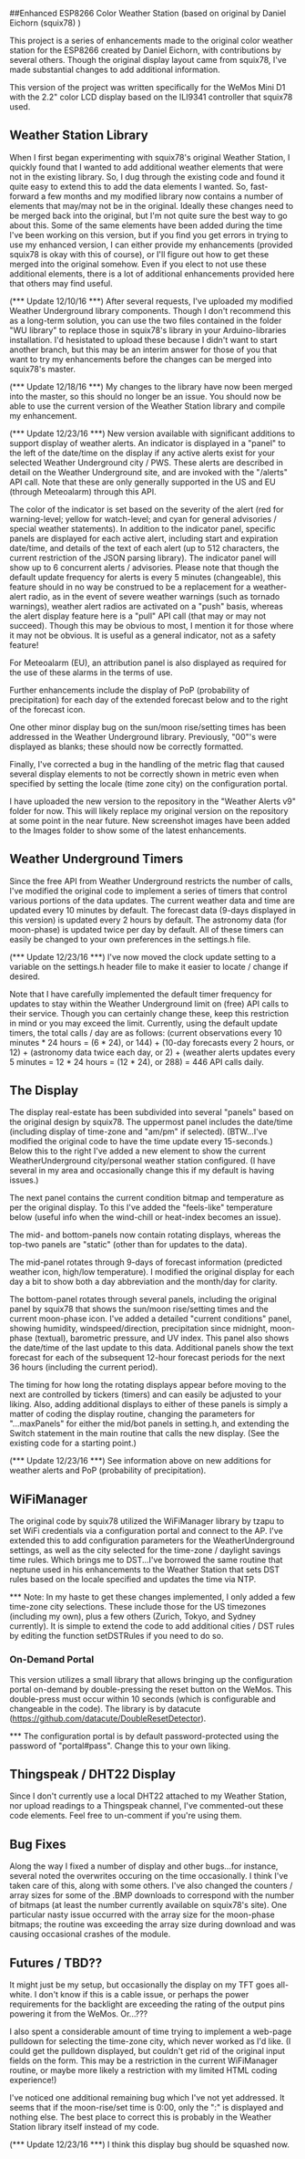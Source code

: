 
##Enhanced ESP8266 Color Weather Station (based on original by Daniel Eichorn (squix78) )

This project is a series of enhancements made to the original color weather station for the ESP8266 created by Daniel Eichorn, with contributions by several others.  Though the original display layout came from squix78, I've made substantial changes to add additional information.

This version of the project was written specifically for the WeMos Mini D1 with the 2.2" color LCD display based on the ILI9341 controller that squix78 used.

##  Weather Station Library

When I first began experimenting with squix78's original Weather Station, I quickly found that I wanted to add additional weather elements that were not in the existing library.  So, I dug through the existing code and found it quite easy to extend this to add the data elements I wanted.  So, fast-forward a few months and my modified library now contains a number of elements that may/may not be in the original.  Ideally these changes need to be merged back into the original, but I'm not quite sure the best way to go about this.  Some of the same elements have been added during the time I've been working on this version, but if you find you get errors in trying to use my enhanced version, I can either provide my enhancements (provided squix78 is okay with this of course), or I'll figure out how to get these merged into the original somehow.  Even if you elect to not use these additional elements, there is a lot of additional enhancements provided here that others may find useful.

(*** Update 12/10/16 ***) After several requests, I've uploaded my modified Weather Underground library components.  Though I don't recommend this as a long-term solution, you can use the two files contained in the folder "WU library" to replace those in squix78's library in your Arduino-libraries installation.  I'd hesistated to upload these because I didn't want to start another branch, but this may be an interim answer for those of you that want to try my enhancements before the changes can be merged into squix78's master.  

(*** Update 12/18/16 ***) My changes to the library have now been merged into the master, so this should no longer be an issue.  You should now be able to use the current version of the Weather Station library and compile my enhancement.

(*** Update 12/23/16 ***) New version available with significant additions to support display of weather alerts.  An indicator is displayed in a "panel" to the left of the date/time on the display if any active alerts exist for your selected Weather Underground city / PWS.  These alerts are described in detail on the Weather Underground site, and are invoked with the "/alerts" API call.  Note that these are only generally supported in the US and EU (through Meteoalarm) through this API.

The color of the indicator is set based on the severity of the alert (red for warning-level; yellow for watch-level; and cyan for general advisories / special weather statements).  In addition to the indicator panel, specific panels are displayed for each active alert, including start and expiration date/time, and details of the text of each alert (up to 512 characters, the current restriction of the JSON parsing library).  The indicator panel will show up to 6 concurrent alerts / advisories.  Please note that though the default update frequency for alerts is every 5 minutes (changeable), this feature should in no way be construed to be a replacement for a weather-alert radio, as in the event of severe weather warnings (such as tornado warnings), weather alert radios are activated on a "push" basis, whereas the alert display feature here is a "pull" API call (that may or may not succeed).  Though this may be obvious to most, I mention it for those where it may not be obvious.  It is useful as a general indicator, not as a safety feature!

For Meteoalarm (EU), an attribution panel is also displayed as required for the use of these alarms in the terms of use.

Further enhancements include the display of PoP (probability of precipitation) for each day of the extended forecast below and to the right of the forecast icon.

One other minor display bug on the sun/moon rise/setting times has been addressed in the Weather Underground library.  Previously, "00"'s were displayed as blanks; these should now be correctly formatted.

Finally, I've corrected a bug in the handling of the metric flag that caused several display elements to not be correctly shown in metric even when specified by setting the locale (time zone city) on the configuration portal.

I have uploaded the new version to the repository in the "Weather Alerts v9" folder for now.  This will likely replace my original version on the repository at some point in the near future.  New screenshot images have been added to the Images folder to show some of the latest enhancements.

## Weather Underground Timers

Since the free API from Weather Underground restricts the number of calls, I've modified the original code to implement a series of timers that control various portions of the data updates.  The current weather data and time are updated every 10 minutes by default.  The forecast data (9-days displayed in this version) is updated every 2 hours by default.  The astronomy data (for moon-phase) is updated twice per day by default.  All of these timers can easily be changed to your own preferences in the settings.h file.

(*** Update 12/23/16 ***) I've now moved the clock update setting to a variable on the settings.h header file to make it easier to locate / change if desired.

Note that I have carefully implemented the default timer frequency for updates to stay within the Weather Underground limit on (free) API calls to their service.  Though you can certainly change these, keep this restriction in mind or you may exceed the limit.  Currently, using the default update timers, the total calls / day are as follows:  (current observations every 10 minutes * 24 hours = (6 * 24), or 144) + (10-day forecasts every 2 hours, or 12) + (astronomy data twice each day, or 2) + (weather alerts updates every 5 minutes = 12 * 24 hours = (12 * 24), or 288) = 446 API calls daily.

## The Display

The display real-estate has been subdivided into several "panels" based on the original design by squix78.  The uppermost panel includes the date/time (including display of time-zone and "am/pm" if selected).  (BTW...I've modified the original code to have the time update every 15-seconds.)  Below this to the right I've added a new element to show the current WeatherUnderground city/personal weather station configured.  (I have several in my area and occasionally change this if my default is having issues.)

The next panel contains the current condition bitmap and temperature as per the original display.  To this I've added the "feels-like" temperature below (useful info when the wind-chill or heat-index becomes an issue).

The mid- and bottom-panels now contain rotating displays, whereas the top-two panels are "static" (other than for updates to the data).

The mid-panel rotates through 9-days of forecast information (predicted weather icon, high/low temperature).  I modified the original display for each day a bit to show both a day abbreviation and the month/day for clarity. 

The bottom-panel rotates through several panels, including the original panel by squix78 that shows the sun/moon rise/setting times and the current moon-phase icon.  I've added a detailed "current conditions" panel, showing humidity, windspeed/direction, precipitation since midnight, moon-phase (textual), barometric pressure, and UV index.  This panel also shows the date/time of the last update to this data.  Additional panels show the text forecast for each of the subsequent 12-hour forecast periods for the next 36 hours (including the current period).

The timing for how long the rotating displays appear before moving to the next are controlled by tickers (timers) and can easily be adjusted to your liking.  Also, adding additional displays to either of these panels is simply a matter of coding the display routine, changing the parameters for "...maxPanels" for either the mid/bot panels in setting.h, and extending the Switch statement in the main routine that calls the new display.  (See the existing code for a starting point.)

(*** Update 12/23/16 ***) See information above on new additions for weather alerts and PoP (probability of precipitation).

## WiFiManager

The original code by squix78 utilized the WiFiManager library by tzapu to set WiFi credentials via a configuration portal and connect to the AP.  I've extended this to add configuration parameters for the WeatherUnderground settings, as well as the city selected for the time-zone / daylight savings time rules.  Which brings me to DST...I've borrowed the same routine that neptune used in his enhancements to the Weather Station that sets DST rules based on the locale specified and updates the time via NTP.

*** Note:  In my haste to get these changes implemented, I only added a few time-zone city selections.  These include those for the US timezones (including my own), plus a few others (Zurich, Tokyo, and Sydney currently).  It is simple to extend the code to add additional cities / DST rules by editing the function setDSTRules if you need to do so.

### On-Demand Portal

This version utilizes a small library that allows bringing up the configuration portal on-demand by double-pressing the reset button on the WeMos.  This double-press must occur within 10 seconds (which is configurable and changeable in the code).  The library is by datacute (https://github.com/datacute/DoubleResetDetector).

*** The configuration portal is by default password-protected using the password of "portal#pass".  Change this to your own liking.

## Thingspeak / DHT22 Display

Since I don't currently use a local DHT22 attached to my Weather Station, nor upload readings to a Thingspeak channel, I've commented-out these code elements.  Feel free to un-comment if you're using them.

## Bug Fixes

Along the way I fixed a number of display and other bugs...for instance, several noted the overwrites occuring on the time occasionally.  I think I've taken care of this, along with some others.  I've also changed the counters / array sizes for some of the .BMP downloads to correspond with the number of bitmaps (at least the number currently available on squix78's site).  One particular nasty issue occurred with the array size for the moon-phase bitmaps; the routine was exceeding the array size during download and was causing occasional crashes of the module.

## Futures / TBD??

It might just be my setup, but occasionally the display on my TFT goes all-white.  I don't know if this is a cable issue, or perhaps the power requirements for the backlight are exceeding the rating of the output pins powering it from the WeMos.  Or...???

I also spent a considerable amount of time trying to implement a web-page pulldown for selecting the time-zone city, which never worked as I'd like.  (I could get the pulldown displayed, but couldn't get rid of the original input fields on the form.  This may be a restriction in the current WiFiManager routine, or maybe more likely a restriction with my limited HTML coding experience!)

I've noticed one additional remaining bug which I've not yet addressed.  It seems that if the moon-rise/set time is 0:00, only the ":" is displayed and nothing else.  The best place to correct this is probably in the Weather Station library itself instead of my code.

(*** Update 12/23/16 ***) I think this display bug should be squashed now.

 
